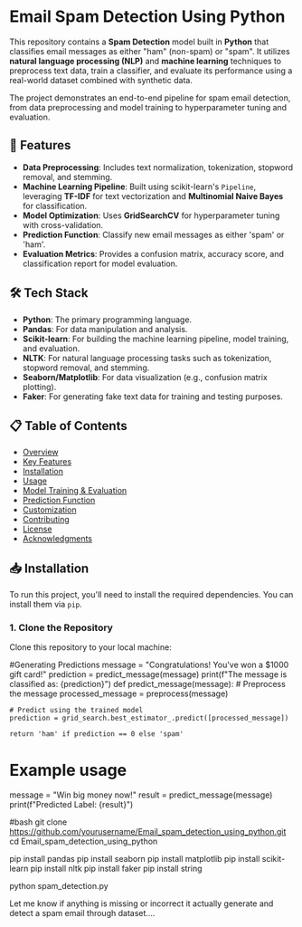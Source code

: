 # Email Spam Detection Using Python

This repository contains a **Spam Detection** model built in **Python** that classifies email messages as either "ham" (non-spam) or "spam". It utilizes **natural language processing (NLP)** and **machine learning** techniques to preprocess text data, train a classifier, and evaluate its performance using a real-world dataset combined with synthetic data.

The project demonstrates an end-to-end pipeline for spam email detection, from data preprocessing and model training to hyperparameter tuning and evaluation.

## 🚀 Features

- **Data Preprocessing**: Includes text normalization, tokenization, stopword removal, and stemming.
- **Machine Learning Pipeline**: Built using scikit-learn's `Pipeline`, leveraging **TF-IDF** for text vectorization and **Multinomial Naive Bayes** for classification.
- **Model Optimization**: Uses **GridSearchCV** for hyperparameter tuning with cross-validation.
- **Prediction Function**: Classify new email messages as either 'spam' or 'ham'.
- **Evaluation Metrics**: Provides a confusion matrix, accuracy score, and classification report for model evaluation.

## 🛠️ Tech Stack

- **Python**: The primary programming language.
- **Pandas**: For data manipulation and analysis.
- **Scikit-learn**: For building the machine learning pipeline, model training, and evaluation.
- **NLTK**: For natural language processing tasks such as tokenization, stopword removal, and stemming.
- **Seaborn/Matplotlib**: For data visualization (e.g., confusion matrix plotting).
- **Faker**: For generating fake text data for training and testing purposes.

## 📋 Table of Contents

- [Overview](#overview)
- [Key Features](#features)
- [Installation](#installation)
- [Usage](#usage)
- [Model Training & Evaluation](#model-training--evaluation)
- [Prediction Function](#prediction-function)
- [Customization](#customization)
- [Contributing](#contributing)
- [License](#license)
- [Acknowledgments](#acknowledgments)

## 📥 Installation

To run this project, you'll need to install the required dependencies. You can install them via `pip`.

### 1. Clone the Repository

Clone this repository to your local machine:

#Generating Predictions
message = "Congratulations! You've won a $1000 gift card!"
prediction = predict_message(message)
print(f"The message is classified as: {prediction}")
def predict_message(message):
    # Preprocess the message
    processed_message = preprocess(message)
    
    # Predict using the trained model
    prediction = grid_search.best_estimator_.predict([processed_message])
    
    return 'ham' if prediction == 0 else 'spam'

# Example usage
message = "Win big money now!"
result = predict_message(message)
print(f"Predicted Label: {result}")


#bash
git clone https://github.com/yourusername/Email_spam_detection_using_python.git
cd Email_spam_detection_using_python

pip install pandas
pip install seaborn
pip install matplotlib
pip install scikit-learn
pip install nltk
pip install faker
pip install string

python spam_detection.py


Let me know if anything is missing or incorrect it actually generate and detect a spam email through dataset.... 


